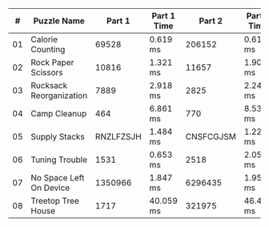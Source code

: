 <table>
<thead>
<tr><th>#  </th><th>Puzzle Name            </th><th>Part 1   </th><th>Part 1 Time  </th><th>Part 2   </th><th>Part 2 Time  </th><th>Tests  </th><th>Tests Time  </th></tr>
</thead>
<tbody>
<tr><td>01 </td><td>Calorie Counting       </td><td>69528    </td><td>0.619 ms     </td><td>206152   </td><td>0.613 ms     </td><td>2      </td><td>0.024 ms    </td></tr>
<tr><td>02 </td><td>Rock Paper Scissors    </td><td>10816    </td><td>1.321 ms     </td><td>11657    </td><td>1.906 ms     </td><td>2      </td><td>4.347 ms    </td></tr>
<tr><td>03 </td><td>Rucksack Reorganization</td><td>7889     </td><td>2.918 ms     </td><td>2825     </td><td>2.246 ms     </td><td>2      </td><td>6.203 ms    </td></tr>
<tr><td>04 </td><td>Camp Cleanup           </td><td>464      </td><td>6.861 ms     </td><td>770      </td><td>8.530 ms     </td><td>2      </td><td>18.029 ms   </td></tr>
<tr><td>05 </td><td>Supply Stacks          </td><td>RNZLFZSJH</td><td>1.484 ms     </td><td>CNSFCGJSM</td><td>1.223 ms     </td><td>2      </td><td>3.568 ms    </td></tr>
<tr><td>06 </td><td>Tuning Trouble         </td><td>1531     </td><td>0.653 ms     </td><td>2518     </td><td>2.059 ms     </td><td>6      </td><td>2.988 ms    </td></tr>
<tr><td>07 </td><td>No Space Left On Device</td><td>1350966  </td><td>1.847 ms     </td><td>6296435  </td><td>1.959 ms     </td><td>2      </td><td>4.157 ms    </td></tr>
<tr><td>08 </td><td>Treetop Tree House     </td><td>1717     </td><td>40.059 ms    </td><td>321975   </td><td>46.456 ms    </td><td>2      </td><td>92.677 ms   </td></tr>
</tbody>
</table>